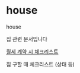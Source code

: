 # house
house

집 관련 문서입니다

[월세 계약 시 체크리스트](https://github.com/cltrk/house/blob/main/contract_rent.md)

집 구할 때 체크리스트 (상태 등)
